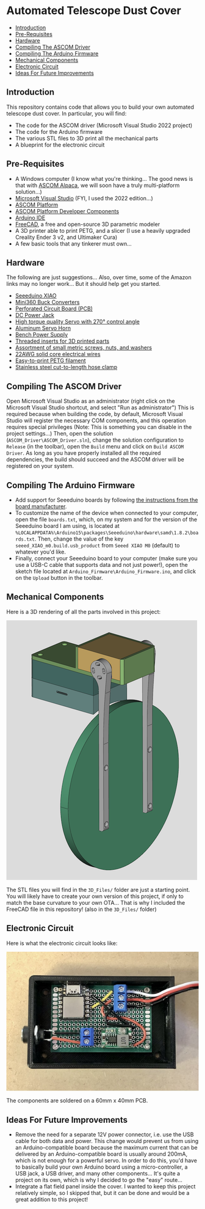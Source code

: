 # Automated Telescope Dust Cover

- [Introduction](#introduction)
- [Pre-Requisites](#pre-requisites)
- [Hardware](#hardware)
- [Compiling The ASCOM Driver](#compiling-the-ascom-driver)
- [Compiling The Arduino Firmware](#compiling-the-arduino-firmware)
- [Mechanical Components](#mechanical-components)
- [Electronic Circuit](#electronic-circuit)
- [Ideas For Future Improvements](#ideas-for-future-improvements)

## Introduction

This repository contains code that allows you to build your own automated telescope dust cover. In particular, you will find:

* The code for the ASCOM driver (Microsoft Visual Studio 2022 project)
* The code for the Arduino firmware
* The various STL files to 3D print all the mechanical parts
* A blueprint for the electronic circuit

## Pre-Requisites

* A Windows computer (I know what you're thinking... The good news is that with [ASCOM Alpaca](https://www.ascom-standards.org/Developer/Alpaca.htm), we will soon have a truly multi-platform solution...)
* [Microsoft Visual Studio](https://visualstudio.microsoft.com/) (FYI, I used the 2022 edition...)
* [ASCOM Platform](https://ascom-standards.org/)
* [ASCOM Platform Developer Components](https://ascom-standards.org/COMDeveloper/Index.htm)
* [Arduino IDE](https://www.arduino.cc/en/software)
* [FreeCAD](https://www.freecadweb.org/), a free and open-source 3D parametric modeler
* A 3D printer able to print PETG, and a slicer (I use a heavily upgraded Creality Ender 3 v2, and Ultimaker Cura)
* A few basic tools that any tinkerer must own...

## Hardware

The following are just suggestions... Also, over time, some of the Amazon links may no longer work... But it should help get you started.

* [Seeeduino XIAO](https://www.amazon.com/dp/B08CN5YSQF)
* [Mini360 Buck Converters](https://www.amazon.com/dp/B07T7L51ZW)
* [Perforated Circuit Board (PCB)](https://www.amazon.com/dp/B07NM68FXK)
* [DC Power Jack](https://www.amazon.com/dp/B01N8VV78D)
* [High torque quality Servo with 270° control angle](https://www.amazon.com/dp/B07S9XZYN2)
* [Aluminum Servo Horn](https://www.amazon.com/dp/B07D56FVK5)
* [Bench Power Supply](https://www.amazon.com/dp/B07GCJ5QHF)
* [Threaded inserts for 3D printed parts](https://www.amazon.com/dp/B07VFZWWXY)
* [Assortment of small metric screws, nuts, and washers](https://www.amazon.com/dp/B08JCKH31Q)
* [22AWG solid core electrical wires](https://www.amazon.com/dp/B088KQFHV7)
* [Easy-to-print PETG filament](https://www.amazon.com/dp/B07PGYHYV8)
* [Stainless steel cut-to-length hose clamp](https://www.amazon.com/dp/product/B08Y6LSL3R)

## Compiling The ASCOM Driver

Open Microsoft Visual Studio as an administrator (right click on the Microsoft Visual Studio shortcut, and select "Run as administrator") This is required because when building the code, by default, Microsoft Visual Studio will register the necessary COM components, and this operation requires special privileges (Note: This is something you can disable in the project settings...) Then, open the solution (`ASCOM_Driver\ASCOM_Driver.sln`), change the solution configuration to `Release` (in the toolbar), open the `Build` menu and click on `Build ASCOM Driver`. As long as you have properly installed all the required dependencies, the build should succeed and the ASCOM driver will be registered on your system.

## Compiling The Arduino Firmware

* Add support for Seeeduino boards by following [the instructions from the board manufacturer](https://wiki.seeedstudio.com/Seeeduino-XIAO/).
* To customize the name of the device when connected to your computer, open the file `boards.txt`, which, on my system and for the version of the Seeeduino board I am using, is located at `%LOCALAPPDATA%\Arduino15\packages\Seeeduino\hardware\samd\1.8.2\boards.txt`. Then, change the value of the key `seeed_XIAO_m0.build.usb_product` from `Seeed XIAO M0` (default) to whatever you'd like.
* Finally, connect your Seeeduino board to your computer (make sure you use a USB-C cable that supports data and not just power!), open the sketch file located at `Arduino_Firmware\Arduino_Firmware.ino`, and click on the `Upload` button in the toolbar.

## Mechanical Components

Here is a 3D rendering of all the parts involved in this project:

![3D Rendering](images/3D_Rendering.png)

The STL files you will find in the `3D_Files/` folder are just a starting point. You will likely have to create your own version of this project, if only to match the base curvature to your own OTA... That is why I included the FreeCAD file in this repository! (also in the `3D_Files/` folder)

## Electronic Circuit

Here is what the electronic circuit looks like:

![Electronic Circuit](images/Electronic_Circuit.png)

The components are soldered on a 60mm x 40mm PCB.

## Ideas For Future Improvements

* Remove the need for a separate 12V power connector, i.e. use the USB cable for both data and power. This change would prevent us from using an Arduino-compatible board because the maximum current that can be delivered by an Arduino-compatible board is usually around 200mA, which is not enough for a powerful servo. In order to do this, you'd have to basically build your own Arduino board using a micro-controller, a USB jack, a USB driver, and many other components... It's quite a project on its own, which is why I decided to go the "easy" route...
* Integrate a flat field panel inside the cover. I wanted to keep this project relatively simple, so I skipped that, but it can be done and would be a great addition to this project!
